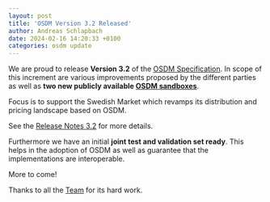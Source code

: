 ```yaml
---
layout: post
title: 'OSDM Version 3.2 Released'
author: Andreas Schlapbach
date: 2024-02-16 14:20:33 +0100
categories: osdm update
---
```


We are proud to release **Version 3.2** of the
[OSDM Specification](https://osdm.io/spec/). In scope of this increment are
various improvements proposed by the different parties as well as **two new
publicly available [OSDM sandboxes](https://osdm.io/tools/sandboxes/)**.

Focus is to support the Swedish Market which revamps its distribution and
pricing landscape based on OSDM.

See the [Release Notes 3.2](https://osdm.io//releases/OSDM-release-notes-v3.2/)
for more details.

Furthermore we have an initial **joint test and validation set ready**. This
helps in the adoption of OSDM as well as guarantee that the implementations are
interoperable.

More to come!

Thanks to all the [Team](https://osdm.io/team/) for its hard work.
